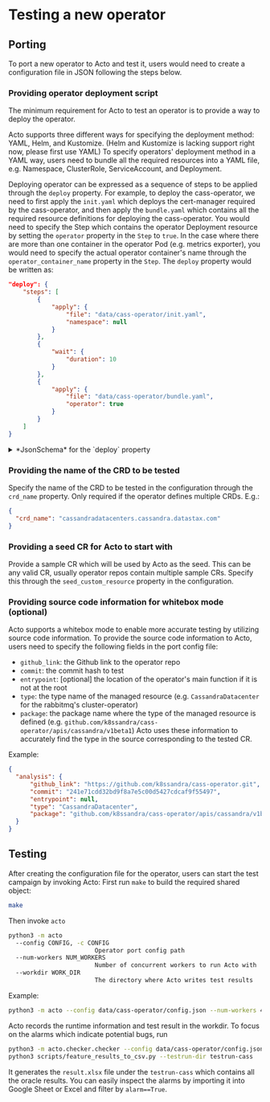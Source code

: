 # Testing a new operator

## Porting
To port a new operator to Acto and test it, users would need to create a configuration file in JSON 
  following the steps below.

### Providing operator deployment script
The minimum requirement for Acto to test an operator is to provide a way to deploy the operator.

Acto supports three different ways for specifying the deployment method: YAML, Helm, and Kustomize.
  (Helm and Kustomize is lacking support right now, please first use YAML)
To specify operators' deployment method in a YAML way, users need to bundle all the required 
  resources into a YAML file, e.g. Namespace, ClusterRole, ServiceAccount, and Deployment.

Deploying operator can be expressed as a sequence of steps to be applied through
  the `deploy` property.
For example, to deploy the cass-operator, we need to first apply the `init.yaml`
  which deploys the cert-manager required by the cass-operator,
  and then apply the `bundle.yaml` which contains all the required resource
  definitions for deploying the cass-operator.
You would need to specify the Step which contains the operator Deployment resource
    by setting the `operator` property in the `Step` to `true`.
In the case where there are more than one container in the operator Pod (e.g. metrics exporter),
    you would need to specify the actual operator container's name through
    the `operator_container_name` property in the `Step`.
  The `deploy` property would be written as:
```json
"deploy": {
    "steps": [
        {
            "apply": {
                "file": "data/cass-operator/init.yaml",
                "namespace": null
            }
        },
        {
            "wait": {
                "duration": 10
            }
        },
        {
            "apply": {
                "file": "data/cass-operator/bundle.yaml",
                "operator": true
            }
        }
    ]
}
```

<details>
  <summary>*JsonSchema* for the `deploy` property</summary>
  
  ```json
"deploy": {
    "additionalProperties": false,
    "description": "Configuration for deploying the operator",
    "properties": {
        "steps": {
            "description": "Steps to deploy the operator",
            "items": {
                "additionalProperties": false,
                "properties": {
                    "apply": {
                        "allOf": [
                            {
                                "additionalProperties": false,
                                "description": "Configuration for each step of kubectl apply",
                                "properties": {
                                    "file": {
                                        "description": "Path to the file for kubectl apply",
                                        "title": "File",
                                        "type": "string"
                                    },
                                    "operator": {
                                        "default": false,
                                        "description": "If the file contains the operator deployment",
                                        "title": "Operator",
                                        "type": "boolean"
                                    },
                                    "operator_container_name": {
                                        "anyOf": [
                                            {
                                                "type": "string"
                                            },
                                            {
                                                "type": "null"
                                            }
                                        ],
                                        "default": null,
                                        "description": "The container name of the operator in the operator pod",
                                        "title": "Operator Container Name"
                                    },
                                    "namespace": {
                                        "anyOf": [
                                            {
                                                "type": "string"
                                            },
                                            {
                                                "type": "null"
                                            }
                                        ],
                                        "default": "__DELEGATED__",
                                        "description": "Namespace for applying the file. If not specified, use the namespace in the file or Acto namespace. If set to null, use the namespace in the file",
                                        "title": "Namespace"
                                    }
                                },
                                "required": [
                                    "file"
                                ],
                                "title": "ApplyStep",
                                "type": "object"
                            }
                        ],
                        "default": null,
                        "description": "Configuration for each step of kubectl apply"
                    },
                    "wait": {
                        "allOf": [
                            {
                                "additionalProperties": false,
                                "description": "Configuration for each step of waiting for the operator",
                                "properties": {
                                    "duration": {
                                        "default": 10,
                                        "description": "Wait for the specified seconds",
                                        "title": "Duration",
                                        "type": "integer"
                                    }
                                },
                                "title": "WaitStep",
                                "type": "object"
                            }
                        ],
                        "default": null,
                        "description": "Configuration for each step of waiting for the operator"
                    }
                },
                "title": "DeployStep",
                "type": "object"
            },
            "minItems": 1,
            "title": "Steps",
            "type": "array"
        }
    },
    "required": [
        "steps"
    ],
    "title": "DeployConfig",
    "type": "object"
},
  ```
</details>

### Providing the name of the CRD to be tested
Specify the name of the CRD to be tested in the configuration through the `crd_name` property. 
Only required if the operator defines multiple CRDs.
E.g.:
```json
{
  "crd_name": "cassandradatacenters.cassandra.datastax.com"
}
```

### Providing a seed CR for Acto to start with
Provide a sample CR which will be used by Acto as the seed. 
This can be any valid CR, usually operator repos contain multiple sample CRs.
Specify this through the `seed_custom_resource` property in the configuration.

### Providing source code information for whitebox mode (optional)
Acto supports a whitebox mode to enable more accurate testing by utilizing source code information.
To provide the source code information to Acto, users need to specify the following fields in the port config file:
- `github_link`: the Github link to the operator repo
- `commit`: the commit hash to test
- `entrypoint`: [optional] the location of the operator's main function if it is not at the root
- `type`: the type name of the managed resource (e.g. `CassandraDatacenter` for the rabbitmq's cluster-operator)
- `package`: the package name where the type of the managed resource is defined (e.g. `github.com/k8ssandra/cass-operator/apis/cassandra/v1beta1`)
Acto uses these information to accurately find the type in the source corresponding to the tested CR.

Example:
```json
{
  "analysis": {
      "github_link": "https://github.com/k8ssandra/cass-operator.git",
      "commit": "241e71cdd32bd9f8a7e5c00d5427cdcaf9f55497",
      "entrypoint": null,
      "type": "CassandraDatacenter",
      "package": "github.com/k8ssandra/cass-operator/apis/cassandra/v1beta1"
  }
}
```

## Testing
After creating the configuration file for the operator,
  users can start the test campaign by invoking Acto:
First run `make` to build the required shared object:
```sh
make
```

Then invoke `acto`
```sh
python3 -m acto
  --config CONFIG, -c CONFIG
                        Operator port config path
  --num-workers NUM_WORKERS
                        Number of concurrent workers to run Acto with
  --workdir WORK_DIR
                        The directory where Acto writes test results
```

Example:
```sh
python3 -m acto --config data/cass-operator/config.json --num-workers 4 --workdir testrun-cass
```

Acto records the runtime information and test result in the workdir.
To focus on the alarms which indicate potential bugs, run
```sh
python3 -m acto.checker.checker --config data/cass-operator/config.json --num-workers 8 --testrun-dir testrun-cass
python3 scripts/feature_results_to_csv.py --testrun-dir testrun-cass
```
It generates the `result.xlsx` file under the `testrun-cass` which contains
  all the oracle results.
You can easily inspect the alarms by importing it into Google Sheet or Excel
  and filter by `alarm==True`.